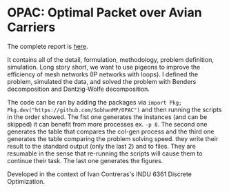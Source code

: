 # OPAC: Optimal Packet over Avian Carriers



The complete report is  [here](https://raw.githubusercontent.com/SobhanMP/OPAC/master/report/pigeon.pdf). 


It contains all of the detail, formulation, methodology, problem definition, simulation.
Long story short, we want to use pigeons to improve the efficiency of mesh networks (IP networks with loops). I defined the problem, simulated the data, and solved the problem with Benders decomposition and Dantzig-Wolfe decomposition.


The code can be ran by adding the packages via `import Pkg; Pkg.dev("https://github.com/SobhanMP/OPAC")` and then running the scripts in the order showed. The fist one generates the instances (and can be skipped) it can benefit from more processes ex. `-p 8`. The second one generates the table that compares the col-gen process and the third one generates the table comparing the problem solving speed.  they write their result to the standard output (only the last 2) and to files. They are resumable in the sense that re-running the scripts will cause them to continue their task. The last one generates the figures.


Developed in the context of Ivan Contreras's INDU 6361 Discrete Optimization.
